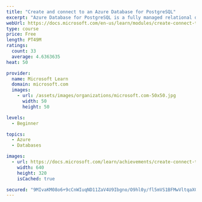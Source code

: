 ```yaml
---
title: "Create and connect to an Azure Database for PostgreSQL"
excerpt: "Azure Database for PostgreSQL is a fully managed relational database solution. Learn how - and when - to use it. You’ll review different configurations and features, create and develop a database, and query it from an ASP.NET app."
webUrl: https://docs.microsoft.com/en-us/learn/modules/create-connect-to-postgres/
type: course
price: Free
length: PT49M
ratings:
  count: 33
  average: 4.6363635
heat: 50

provider:
  name: Microsoft Learn
  domain: microsoft.com
  images:
    - url: /assets/images/organizations/microsoft.com-50x50.jpg
      width: 50
      height: 50

levels:
  - Beginner

topics:
  - Azure
  - Databases

images:
  - url: https://docs.microsoft.com/learn/achievements/create-connect-to-postgres-social.png
    width: 640
    height: 320
    isCached: true

secured: "9MIvaKM08o6+9cCnWIuqND11ZaV4U9Ibgno/O9hl0y/fl5mVS1BFMwVltqaXGDGFP7/TVK6paE93Mzcc8wLrFtR3DycDdcypG9Fm4gD2qlle9ABIwSBl7xIyekQTYx4SleKq8D8mSYX4ecWjhSBRMXL7kaHIpnnLhfvmMX9LrXjh4sy7p19BexUD3/sJPDBtkF3OD89vBxqjJmNYtnYTH+o2eaplI8JSd3XxwxLwGWIB9UOesHpytgpgLq6lTlJrQ75PMV2LYhRpeMex6TNlShHVWDNRHMCmw7gnX65vT3uPOyBA0SA9GZz5g8qMUrA7/5IDDI/9s/+KjaC6CDkyPbg9/5OS1kj/Tt3y0B05Q+OCG1Rq+GDmshAp165CbDPNrUp00WrsK3UPQOxyPhEKtVZr1YyJ7y4ZGRTetB6uR0k=;mBM/qQwZy5iLWE784CaPXw=="
---
```


